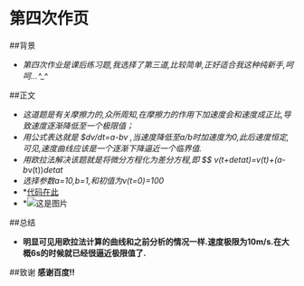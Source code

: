 # 第四次作页
##背景
- *第四次作业是课后练习题,我选择了第三道,比较简单,正好适合我这种纯新手,呵呵...^_^*

##正文
- *这道题是有关摩擦力的,众所周知,在摩擦力的作用下加速度会和速度成正比,导致速度逐渐降低至一个极限值；*
- *用公式表达就是 $dv/dt=a-bv  ,当速度降低至a/b时加速度为0,此后速度恒定,可见,速度曲线应该是一个逐渐下降逼近一个临界值.*
- *用欧拉法解决该题就是将微分方程化为差分方程,即
 $$ v(t+detat)=v(t)+(a-b*v(t))*detat*
- *选择参数a=10,b=1,和初值为v(t=0)=100*
- *[代码在此](https://github.com/computationalphysics2013301020107/computationalphysics-N_2013301020107/blob/master/1.py)
- *![这是图片](https://github.com/computationalphysics2013301020107/computationalphysics-N_2013301020107/blob/master/v-t%E5%9B%BE.png)

##总结
- **明显可见用欧拉法计算的曲线和之前分析的情况一样.速度极限为10m/s.在大概6s的时候就已经很逼近极限值了.**

##致谢
 **感谢百度!!**
